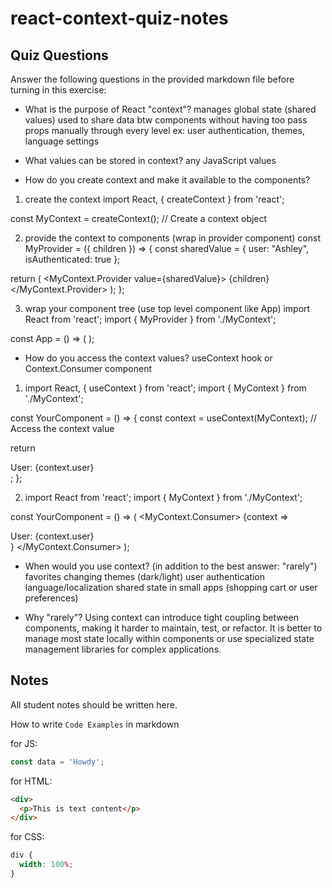 # react-context-quiz-notes

## Quiz Questions

Answer the following questions in the provided markdown file before turning in this exercise:

- What is the purpose of React "context"?
  manages global state (shared values)
  used to share data btw components without having too pass props manually through every level
  ex: user authentication, themes, language settings

- What values can be stored in context?
  any JavaScript values

- How do you create context and make it available to the components?

1. create the context
   import React, { createContext } from 'react';

const MyContext = createContext(); // Create a context object

2. provide the context to components (wrap in provider component)
   const MyProvider = ({ children }) => {
   const sharedValue = { user: "Ashley", isAuthenticated: true };

return (
<MyContext.Provider value={sharedValue}>
{children}
</MyContext.Provider>
);
};

3. wrap your component tree (use top level component like App)
   import React from 'react';
   import { MyProvider } from './MyContext';

const App = () => (
<MyProvider>
<YourComponent />
</MyProvider>
);

- How do you access the context values?
  useContext hook or Context.Consumer component

1. import React, { useContext } from 'react';
   import { MyContext } from './MyContext';

const YourComponent = () => {
const context = useContext(MyContext); // Access the context value

return <div>User: {context.user}</div>;
};

2. import React from 'react';
   import { MyContext } from './MyContext';

const YourComponent = () => (
<MyContext.Consumer>
{context => <div>User: {context.user}</div>}
</MyContext.Consumer>
);

- When would you use context? (in addition to the best answer: "rarely")
  favorites
  changing themes (dark/light)
  user authentication
  language/localization
  shared state in small apps (shopping cart or user preferences)

- Why "rarely"?
  Using context can introduce tight coupling between components, making it harder to maintain, test, or refactor. It is better to manage most state locally within components or use specialized state management libraries for complex applications.

## Notes

All student notes should be written here.

How to write `Code Examples` in markdown

for JS:

```javascript
const data = 'Howdy';
```

for HTML:

```html
<div>
  <p>This is text content</p>
</div>
```

for CSS:

```css
div {
  width: 100%;
}
```
